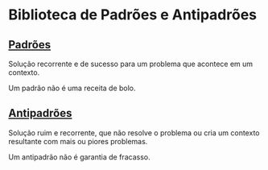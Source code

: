 # Biblioteca de Padrões e Antipadrões

## [Padrões](padroes/README.md)

Solução recorrente e de sucesso para um problema que acontece em um contexto.

Um padrão não é uma receita de bolo.

## [Antipadrões](antipadroes/README.md)

Solução ruim e recorrente, que não resolve o problema ou cria um contexto resultante com mais ou piores problemas.

 Um antipadrão não é garantia de fracasso.
